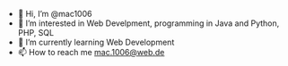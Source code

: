 - 👋 Hi, I’m @mac1006
- 👀 I’m interested in Web Develpment, programming in Java and Python, PHP, SQL
- 🌱 I’m currently learning Web Development
- 📫 How to reach me mac.1006@web.de

<!---
mac1006/mac1006 is a ✨ special ✨ repository because its `README.md` (this file) appears on your GitHub profile.
You can click the Preview link to take a look at your changes.
--->
